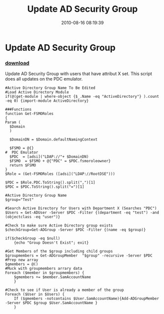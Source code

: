 ﻿---
pid:            2071
poster:         St3v3o
title:          Update AD Security Group
date:           2010-08-16 08:19:39
format:         posh
parent:         0
parent:         0

---

# Update AD Security Group

### [download](2071.ps1)

Update AD Security Group with users that have attribut X set.  This script does all updates on the PDC emulator.

```posh
#Active Directory Group Name To Be Edited
#Load Active Directory Module
if(@(get-module | where-object {$_.Name -eq "ActiveDirectory"} ).count -eq 0) {import-module ActiveDirectory}

###Functions
function Get-FSMORoles
{
Param (
  $Domain
  )
  
  $DomainDN = $Domain.defaultNamingContext
  
  $FSMO = @{}
#  PDC Emulator
  $PDC  = [adsi]("LDAP://"+ $DomainDN)
  $FSMO  = $FSMO + @{"PDC" = $PDC.fsmoroleowner}
  return $FSMO
}
$Role = (Get-FSMORoles ([adsi]("LDAP://RootDSE")))

$PDC = $Role.PDC.ToString().split(",")[1]
$PDC = $PDC.ToString().split("=")[1]

#Active Directory Group Name
$group="Test"

#Search Active Directory for Users with Department X (Searches "PDC")
$Users = Get-ADUser -Server $PDC -Filter {(department -eq "test") -and (objectclass -eq "user")}

#Check to make sure Active Directory group exists
$checkGroup=Get-ADGroup -Server $PDC -Filter {(name -eq $group)}

if($checkGroup -eq $null)
	{echo "Group Doesn't Exist"; exit}

#Get Members of the $group including child groups
$groupmembers = Get-ADGroupMember  "$group" -recursive -Server $PDC
#Prep new array
$gmembers = @()
#Muck with groupmembers arrary data
Foreach ($member in $groupmembers) {
	$gmembers += $member.SamAccountName
	}
	
#Check to see if User is already a member of the group
Foreach ($User in $Users) {
	If ($gmembers -notcontains $User.SamAccountName){Add-ADGroupMember -Server $PDC $group $User.SamAccountName }
	}
```
